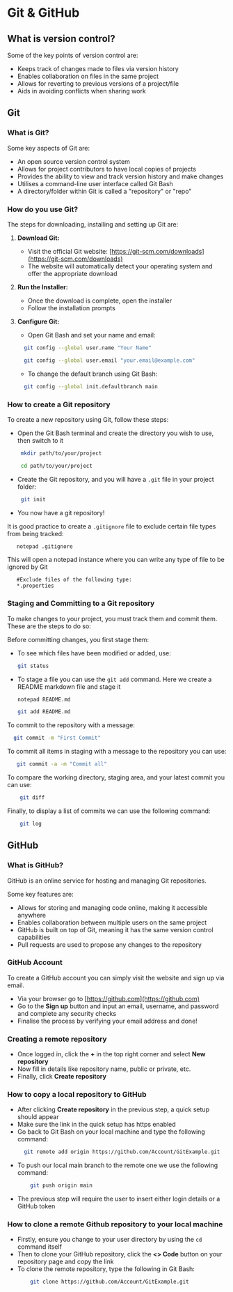 # Git & GitHub

## What is version control?

Some of the key points of version control are:

- Keeps track of changes made to files via version history
- Enables collaboration on files in the same project
- Allows for reverting to previous versions of a project/file
- Aids in avoiding conflicts when sharing work

## Git

### What is Git?

Some key aspects of Git are:
- An open source version control system
- Allows for project contributors to have local copies of projects
- Provides the ability to view and track version history and make changes
- Utilises a command-line user interface called Git Bash
- A directory/folder within Git is called a "repository" or "repo"

### How do you use Git?
The steps for downloading, installing and setting up Git are:

1. **Download Git:**
   - Visit the official Git website: [https://git-scm.com/downloads](https://git-scm.com/downloads)
   - The website will automatically detect your operating system and offer the appropriate download

2. **Run the Installer:**
   - Once the download is complete, open the installer
   - Follow the installation prompts

3. **Configure Git:**
    - Open Git Bash and set your name and email:
   ```bash
     git config --global user.name "Your Name"
   
     git config --global user.email "your.email@example.com"
     ```
   - To change the default branch using Git Bash:
   ```bash
     git config --global init.defaultbranch main
     ```

### How to create a Git repository
To create a new repository using Git, follow these steps:
- Open the Git Bash terminal and create the directory you wish to use, then switch to it
    ```bash
     mkdir path/to/your/project
  
     cd path/to/your/project
     ```
- Create the Git repository, and you will have a `.git` file in your project folder:
    ```bash
     git init
     ```
- You now have a git repository!


It is good practice to create a `.gitignore` file to exclude certain file types from being tracked:
  ```bash
     notepad .gitignore
  ```
This will open a notepad instance where you can write any type of file to be ignored by Git
```text
   #Exclude files of the following type:
   *.properties
```

### Staging and Committing to a Git repository

To make changes to your project, you must track them and commit them. These are the steps to do so:

Before committing changes, you first stage them:

- To see which files have been modified or added, use:
  ```bash
  git status
  ```

- To stage a file you can use the `git add` command. Here we create a README markdown file and stage it
    ```bash
    notepad README.md
    
    git add README.md
    ```
To commit to the repository with a message:

  ```bash
    git commit -m "First Commit"
  ```

To commit all items in staging with a message to the repository you can use:

 ```bash
    git commit -a -m "Commit all"
  ```
  
To compare the working directory, staging area, and your latest commit you can use:

```bash
    git diff
  ```
Finally, to display a list of commits we can use the following command:

```bash
    git log
  ```

## GitHub

### What is GitHub?

GitHub is an online service for hosting and managing Git repositories.

Some key features are:
- Allows for storing and managing code online, making it accessible anywhere
- Enables collaboration between multiple users on the same project
- GitHub is built on top of Git, meaning it has the same version control capabilities
- Pull requests are used to propose any changes to the repository

### GitHub Account

To create a GitHub account you can simply visit the website and sign up via email.

- Via your browser go to [https://github.com](https://github.com)
- Go to the **Sign up** button and input an email, username, and password and complete any security checks
- Finalise the process by verifying your email address and done!

### Creating a remote repository

- Once logged in, click the **+** in the top right corner and select **New repository**
- Now fill in details like repository name, public or private, etc.
- Finally, click **Create repository**

### How to copy a local repository to GitHub
- After clicking **Create repository** in the previous step, a quick setup should appear
- Make sure  the link in the quick setup has https enabled
- Go back to Git Bash on your local machine and type the following command:
  ```bash
    git remote add origin https://github.com/Account/GitExample.git
  ```
- To push our local main branch to the remote one we use the following command:
  ```bash
      git push origin main
  ```
- The previous step will require the user to insert either login details or a GitHub token

### How to clone a remote Github repository to your local machine

- Firstly, ensure you change to your user directory by using the `cd` command itself
- Then to clone your GitHub repository, click the **<> Code** button on your repository page and copy the link
- To clone the remote repository, type the following in Git Bash:
  ```bash
      git clone https://github.com/Account/GitExample.git
  ```
